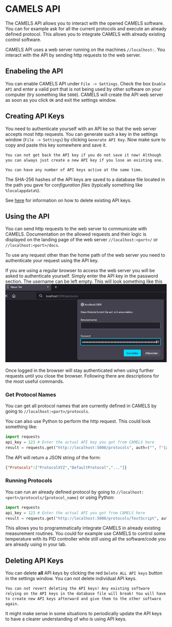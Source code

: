 # CAMELS API

The CAMELS API allows you to interact with the opened CAMELS software. You can for example ask for all the current protocols and execute an already defined protocol. This allows you to integrate CAMELS with already existing control software.

CAMELS API uses a web server running on the machines `//localhost:`. You interact with the API by sending http requests to the web server.

## Enabeling the API

You can enable CAMELS API under `File -> Settings`. Check the box `Enable API` and enter a valid port that is not being used by other software on your computer (try something like `5000`). CAMELS will create the API web server as soon as you click `OK` and exit the settings window.

## Creating API Keys

You need to authenticate yourself with an API ke so that the web server accepts most http requests. You can generate such a key in the settings window (`File -> Settings`) by clicking `Generate API Key`. Now make sure to copy and paste this key somewhere and save it.

```{attention}
You can not get back the API key if you do not save it now! Although you can always just create a new API key if you lose an existing one.
```

```{info}
You can have any number of API keys active at the same time.
```

The SHA-256 hashes of the API keys are saved to a database file located in the path you gave for *configuration files* (typically something like `%localappdata%`).

See [here](#deleting-api-keys) for information on how to delete existing API keys.

## Using the API

You can send http requests to the web server to communicate with CAMELS. Documentation on the allowed requests and their logic is displayed on the landing page of the web server `//localhost:<port>/` or  `//localhost:<port>/docs`.

To use any request other than the home path of the web server you need to authenticate your request using the API key.

If you are using a regular browser to access the web server you will be asked to authenticate yourself. Simply enter the API key in the password section. The username can be left empty. This will look something like this
![Example image of the authentication pop up in the browser](images/image.png)

Once logged in the browser will stay authenticated when using further requests until you close the browser.
Following there are descriptions for the most useful commands.

### Get Protocol Names

You can get all protocol names that are currently defined in CAMELS by going to `//localhost:<port>/protocols`. 

You can also use Python to perform the http request. This could look something like:

```python
import requests
api_key = 123 # Enter the actual API key you got from CAMELS here
result = requests.get("http://localhost:5000/protocols", auth=("", f"{api_key}"))
```

The API will return a JSON string of the form:

```JSON
{"Protocols":["ProtocolXYZ","DefaultProtocol","..."]}
```

### Running Protocols

You can run an already defined protocol by going to `//localhost:<port>/protocols/{protocol_name}` or using Python:

```python
import requests
api_key = 123 # Enter the actual API you got from CAMELS here
result = requests.get("http://localhost:5000/protocols/TestScript", auth=("", f"{api_key}"))
```

This allows you to programmatically integrate CAMELS in already existing measurement routines. You could for example use CAMELS to control some temperature with its PID controller while still using all the software/code you are already using in your lab.

## Deleting API Keys

You can delete **all** API keys by clicking the red `Delete ALL API keys` button in the settings window. You can not delete individual API keys.

```{attention}
You can not revert deleting the API keys! Any existing software relying on the API keys in the database file will break! You will have to create new API keys afterward and give them to the other software again.
```

It might make sense in some situations to periodically update the API keys to have a clearer understanding of who is using API keys.

